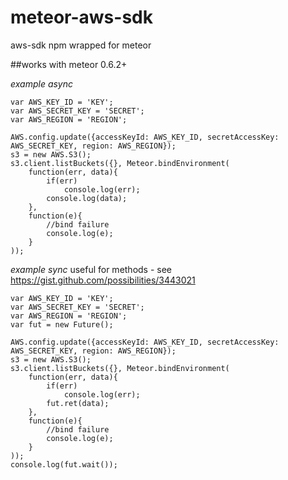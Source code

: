 meteor-aws-sdk
===================

aws-sdk npm wrapped for meteor

##works with meteor 0.6.2+

*example async*

    var AWS_KEY_ID = 'KEY';
    var AWS_SECRET_KEY = 'SECRET';
    var AWS_REGION = 'REGION';

    AWS.config.update({accessKeyId: AWS_KEY_ID, secretAccessKey: AWS_SECRET_KEY, region: AWS_REGION});
    s3 = new AWS.S3();
    s3.client.listBuckets({}, Meteor.bindEnvironment(
        function(err, data){
            if(err)
            	console.log(err);
            console.log(data);
        },
        function(e){
        	//bind failure
        	console.log(e);
        }
    ));


*example sync*
useful for methods - see https://gist.github.com/possibilities/3443021

    var AWS_KEY_ID = 'KEY';
    var AWS_SECRET_KEY = 'SECRET';
    var AWS_REGION = 'REGION';
    var fut = new Future();

    AWS.config.update({accessKeyId: AWS_KEY_ID, secretAccessKey: AWS_SECRET_KEY, region: AWS_REGION});
    s3 = new AWS.S3();
    s3.client.listBuckets({}, Meteor.bindEnvironment(
        function(err, data){
            if(err)
            	console.log(err);
            fut.ret(data);
        },
        function(e){
        	//bind failure
        	console.log(e);
        }
    ));
    console.log(fut.wait());
				